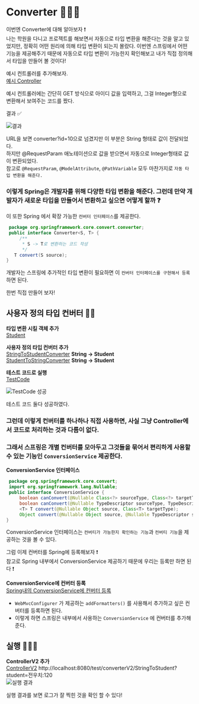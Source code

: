 # Converter 👨🏻‍💻

이번엔 Converter에 대해 알아보자 ❗️<br>
나는 학원을 다니고 프로젝트를 해보면서 자동으로 타입 변환을 해준다는 것을 알고 있었지만, 정확히 어떤 원리에 의해 타입 변환이 되는지 몰랐다.
이번엔 스프링에서 어떤 기능을 제공해주기 때문에 자동으로 타입 변환이 가능한지 확인해보고 내가 직접 정의해서 타입을 만들어 볼 것이다!

예시 컨트롤러를 추가해보자.<br>
[예시 Controller]()

예시 컨트롤러에는 간단히 GET 방식으로 아이디 값을 입력하고, 그걸 Integer형으로 변환해서 보여주는 코드를 짰다.

결과 ✅

![결과](https://blog.kakaocdn.net/dn/VMVaW/btsEtiWdA4i/lxPrzEjp6Qk3AmUPOvwe6K/img.png)

URL을 보면 converter?id=10으로 넘겼지만 이 부분은 String 형태로 값이 전달되었다.   <br>
하지만 @RequestParam 애노테이션으로 값을 받으면서 자동으로 Integer형태로 값이 변환되었다.<br>
참고로 `@RequestParam`, `@ModelAttribute`, `@PathVariable` 모두 마찬가지로 `자동 타입 변환을 해준다.`<br>

### 이렇게 Spring은 개발자를 위해 다양한 타입 변환을 해준다. 그런데 만약 개발자가 새로운 타입을 만들어서 변환하고 싶으면 어떻게 할까 ❓

이 또한 Spring 에서 확장 가능한 `컨버터 인터페이스`를 제공한다.

```java
 package org.springframework.core.convert.converter;
 public interface Converter<S, T> {
     /**
      * S -> T로 변환하는 코드 작성
      */
   T convert(S source);
}
```

개발자는 스프링에 추가적인 타입 변환이 필요하면 이 `컨버터 인터페이스를 구현해서 등록`하면 된다.

한번 직접 만들어 보자!

## 사용자 정의 타입 컨버터 ✍🏻

**타입 변환 시킬 객체 추가** <br>
[Student]()

**사용자 정의 타입 컨버터 추가**<br>
[StringToStudentConverter]() **String -> Student**<br>
[StudentToStringConverter]() **String -> Student**<br>

**테스트 코드로 실행**<br>
[TestCode](test)<br>

![TestCode 성공](https://blog.kakaocdn.net/dn/b5c64Q/btsEy1kHZDe/pumKNenTFUAAK6nAbjTJI0/img.png)

테스트 코드 둘다 성공하였다.

### 그런데 이렇게 컨버터를 하나하나 직접 사용하면, 사실 그냥 Controller에서 코드로 처리하는 것과 다름이 없다.
### 그래서 스프링은 개별 컨버터를 모아두고 그것들을 묶어서 편리하게 사용할 수 있는 기능인 `ConversionService` 제공한다.

**ConversionService 인터페이스**
```java
 package org.springframework.core.convert;
 import org.springframework.lang.Nullable;
 public interface ConversionService {
     boolean canConvert(@Nullable Class<?> sourceType, Class<?> targetType);
     boolean canConvert(@Nullable TypeDescriptor sourceType, TypeDescriptor targetType);
     <T> T convert(@Nullable Object source, Class<T> targetType);
     Object convert(@Nullable Object source, @Nullable TypeDescriptor sourceType, TypeDescriptor targetType);
}
```
ConversionService 인터페이스는 `컨버티가 가능한지 확인하는 기능`과 `컨버티 기능`을 제공하는 것을 볼 수 있다.

그럼 이제 컨버터를 Spring에 등록해보자 ❗️<br>
참고로 Spring 내부에서 ConversionService 제공하기 때문에 우리는 등록만 하면 된다 ❗️<br>

**ConversionService에 컨버터 등록**<br>
[Spring내의 ConversionService에 컨버터 등록](Webconfig)<br>
- `WebMvcConfigurer` 가 제공하는 `addFormatters()` 를 사용해서 추가하고 싶은 컨버터를 등록하면 된다. <br>
- 이렇게 하면 스프링은 내부에서 사용하는 `ConversionService` 에 컨버터를 추가해준다.<br>

## 실행 👨🏻‍💻

**ControllerV2 추가**<br>
[ControllerV2]()
http://localhost:8080/test/converterV2/StringToStudent?student=전우치:120 <br>
![실행 결과]()<br>

실행 결과를 보면 로그가 잘 찍힌 것을 확인 할 수 있다!